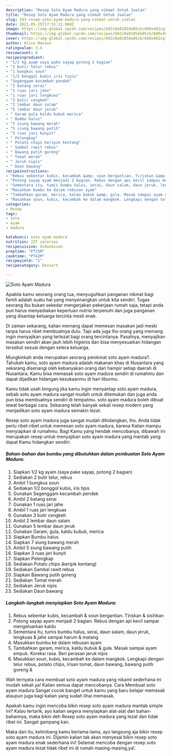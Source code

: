 ```yaml
---
description: "Resep Soto Ayam Madura yang nikmat Untuk Jualan"
title: "Resep Soto Ayam Madura yang nikmat Untuk Jualan"
slug: 193-resep-soto-ayam-madura-yang-nikmat-untuk-jualan
date: 2021-05-25T17:51:13.984Z
image: https://img-global.cpcdn.com/recipes/b92c8a9185de85cb/680x482cq70/soto-ayam-madura-foto-resep-utama.jpg
thumbnail: https://img-global.cpcdn.com/recipes/b92c8a9185de85cb/680x482cq70/soto-ayam-madura-foto-resep-utama.jpg
cover: https://img-global.cpcdn.com/recipes/b92c8a9185de85cb/680x482cq70/soto-ayam-madura-foto-resep-utama.jpg
author: Alice Benson
ratingvalue: 3.4
reviewcount: 8
recipeingredient:
- "1/2 kg ayam saya pake sayap potong 2 bagian"
- "2 butir telur rebus"
- "1 bungkus soun"
- "1/2 bonggol kubis iris tipis"
- "Segenggam kecambah pendek"
- "2 batang serai"
- "1 ruas jari jahe"
- "1 ruas jari lengkuas"
- "3 butir cengkeh"
- "2 lembar daun salam"
- "5 lembar daun jeruk"
- " Garam gula kaldu bubuk merica"
- " Bumbu halus"
- "7 siung bawang merah"
- "5 siung bawang putih"
- "3 ruas jari kunyit"
- " Pelengkap"
- " Potato chips keripik kentang"
- " Sambal rawit rebus"
- " Bawang putih goreng"
- " Tomat merah"
- " Jeruk nipis"
- " Daun bawang"
recipeinstructions:
- "Rebus sebentar kubis, kecambah &amp; soun bergantian. Tiriskan &amp; sisihkan"
- "Potong sayap ayam menjadi 2 bagian. Rebus dengan api kecil sampai mengeluarkan kaldu"
- "Sementara itu, tumis bumbu halus, serai, daun salam, daun jeruk, lengkuas &amp; jahe sampai harum &amp; matang"
- "Masukkan bumbu ke dalam rebusan ayam"
- "Tambahkan garam, merica, kaldu bubuk &amp; gula. Masak sampai ayam empuk. Koreksi rasa. Beri perasan jeruk nipis"
- "Masukkan soun, kubis, kecambah ke dalam mangkok. Lengkapi dengan telur rebus, potato chips, irisan tomat, daun bawang, bawang putih goreng &amp;"
categories:
- Resep
tags:
- soto
- ayam
- madura

katakunci: soto ayam madura 
nutrition: 227 calories
recipecuisine: Indonesian
preptime: "PT25M"
cooktime: "PT42M"
recipeyield: "1"
recipecategory: Dessert

---
```



![Soto Ayam Madura](https://img-global.cpcdn.com/recipes/b92c8a9185de85cb/680x482cq70/soto-ayam-madura-foto-resep-utama.jpg)

Apabila kamu seorang orang tua, menyuguhkan panganan nikmat bagi famili adalah suatu hal yang menyenangkan untuk kita sendiri. Tugas seorang ibu bukan sekedar mengerjakan pekerjaan rumah saja, tetapi anda pun harus menyediakan keperluan nutrisi terpenuhi dan juga panganan yang disantap keluarga tercinta mesti enak.

Di zaman  sekarang, kalian memang dapat memesan masakan jadi meski tanpa harus ribet membuatnya dulu. Tapi ada juga lho orang yang memang ingin menyajikan yang terlezat bagi orang tercintanya. Pasalnya, menyajikan masakan sendiri akan jauh lebih higienis dan bisa menyesuaikan hidangan tersebut sesuai dengan selera keluarga. 



Mungkinkah anda merupakan seorang penikmat soto ayam madura?. Tahukah kamu, soto ayam madura adalah makanan khas di Nusantara yang sekarang disenangi oleh kebanyakan orang dari hampir setiap daerah di Nusantara. Kamu bisa memasak soto ayam madura sendiri di rumahmu dan dapat dijadikan hidangan kesukaanmu di hari liburmu.

Kamu tidak usah bingung jika kamu ingin menyantap soto ayam madura, sebab soto ayam madura sangat mudah untuk ditemukan dan juga anda pun bisa membuatnya sendiri di tempatmu. soto ayam madura boleh dibuat lewat berbagai cara. Sekarang telah banyak sekali resep modern yang menjadikan soto ayam madura semakin lezat.

Resep soto ayam madura juga sangat mudah dihidangkan, lho. Anda tidak perlu ribet-ribet untuk memesan soto ayam madura, karena Kalian mampu menyiapkan di rumahmu. Bagi Kamu yang hendak mencobanya, dibawah ini merupakan resep untuk menyajikan soto ayam madura yang mantab yang dapat Kamu hidangkan sendiri.

<!--inarticleads1-->

##### Bahan-bahan dan bumbu yang dibutuhkan dalam pembuatan Soto Ayam Madura:

1. Siapkan 1/2 kg ayam (saya pake sayap, potong 2 bagian)
1. Sediakan 2 butir telur, rebus
1. Ambil 1 bungkus soun
1. Sediakan 1/2 bonggol kubis, iris tipis
1. Gunakan Segenggam kecambah pendek
1. Ambil 2 batang serai
1. Gunakan 1 ruas jari jahe
1. Ambil 1 ruas jari lengkuas
1. Gunakan 3 butir cengkeh
1. Ambil 2 lembar daun salam
1. Gunakan 5 lembar daun jeruk
1. Gunakan  Garam, gula, kaldu bubuk, merica
1. Siapkan  Bumbu halus
1. Siapkan 7 siung bawang merah
1. Ambil 5 siung bawang putih
1. Siapkan 3 ruas jari kunyit
1. Siapkan  Pelengkap
1. Sediakan  Potato chips (keripik kentang)
1. Sediakan  Sambal rawit rebus
1. Siapkan  Bawang putih goreng
1. Sediakan  Tomat merah
1. Sediakan  Jeruk nipis
1. Sediakan  Daun bawang




<!--inarticleads2-->

##### Langkah-langkah menyiapkan Soto Ayam Madura:

1. Rebus sebentar kubis, kecambah &amp; soun bergantian. Tiriskan &amp; sisihkan
1. Potong sayap ayam menjadi 2 bagian. Rebus dengan api kecil sampai mengeluarkan kaldu
1. Sementara itu, tumis bumbu halus, serai, daun salam, daun jeruk, lengkuas &amp; jahe sampai harum &amp; matang
1. Masukkan bumbu ke dalam rebusan ayam
1. Tambahkan garam, merica, kaldu bubuk &amp; gula. Masak sampai ayam empuk. Koreksi rasa. Beri perasan jeruk nipis
1. Masukkan soun, kubis, kecambah ke dalam mangkok. Lengkapi dengan telur rebus, potato chips, irisan tomat, daun bawang, bawang putih goreng &amp;




Wah ternyata cara membuat soto ayam madura yang nikamt sederhana ini mudah sekali ya! Kalian semua dapat mencobanya. Cara Membuat soto ayam madura Sangat cocok banget untuk kamu yang baru belajar memasak ataupun juga bagi kalian yang sudah lihai memasak.

Apakah kamu ingin mencoba bikin resep soto ayam madura mantab simple ini? Kalau tertarik, ayo kalian segera menyiapkan alat-alat dan bahan-bahannya, maka bikin deh Resep soto ayam madura yang lezat dan tidak ribet ini. Sangat gampang kan. 

Maka dari itu, ketimbang kamu berlama-lama, ayo langsung aja bikin resep soto ayam madura ini. Dijamin kalian tak akan menyesal bikin resep soto ayam madura enak sederhana ini! Selamat mencoba dengan resep soto ayam madura lezat tidak ribet ini di rumah masing-masing,ya!.

